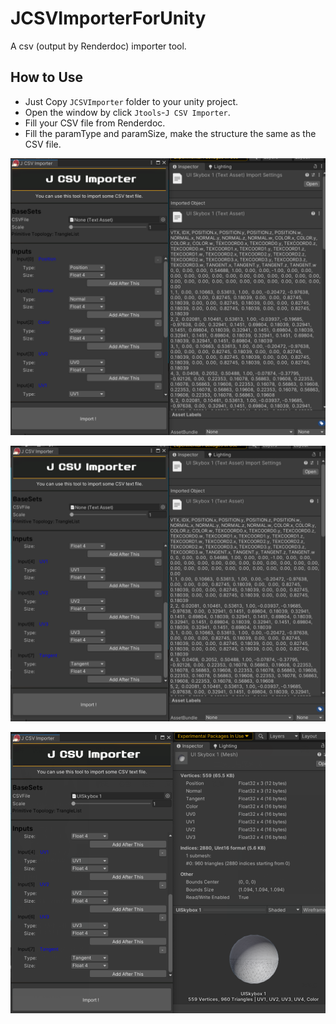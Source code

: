 # JCSVImporterForUnity
A csv (output by Renderdoc) importer tool.

## How to Use
- Just Copy `JCSVImporter` folder to your unity project.
- Open the window by click `Jtools`-`J CSV Importer`.
- Fill your CSV file from Renderdoc.
- Fill the paramType and paramSize, make the structure the same as the CSV file.

![image](https://github.com/JTAOO/JCSVImporterForUnity/blob/main/Pictures/example-2.png)

![image](https://github.com/JTAOO/JCSVImporterForUnity/blob/main/Pictures/example-3.png)

![image](https://github.com/JTAOO/JCSVImporterForUnity/blob/main/Pictures/example-1.png)
